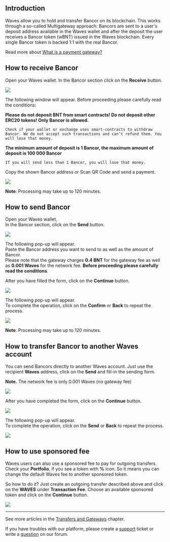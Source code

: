 ## Introduction

Waves allow you to hold and transfer Bancor on its blockchain. This works through a so-called Multigateway approach: Bancors are sent to a user's deposit address available in the Waves wallet and after the deposit the user receives a Bancor token \(wBNT\) issued in the Waves blockchain. Every single Bancor token is backed 1:1 with the real Bancor.

Read more about [What is a payment gateway?](/waves-client/frequently-asked-questions-faq/transfers-and-gateways/payment-gateway.md)

## How to receive Bancor

Open your Waves wallet.
In the Bancor section click on the **Receive** button.

![](/_assets/Bancor_transfers_01.png)

The following window will appear. Before proceeding please carefully read the conditions:

**Please do not deposit BNT from smart contracts! Do not deposit other ERC20 tokens! Only Bancor is allowed.**
```
Check if your wallet or exchange uses smart-contracts to withdraw Bancor. We do not accept such transactions and can’t refund them. You will lose that money.
```
**The minimum amount of deposit is 1 Bancor, the maximum amount of deposit is 100 000 Bancor**
```
If you will send less than 1 Bancor, you will lose that money.
```

Copy the shown Bancor address or Scan QR Code and send a payment.

![](/_assets/Bancor_transfers_02.png)

**Note**: Processing may take up to 120 minutes.

## How to send Bancor

Open your Waves wallet,  
In the Bancor section, click on the **Send** button.

![](/_assets/Bancor_transfers_01.png)

The following pop-up will appear.  
Paste the Bancor address you want to send to as well as the amount of Bancor.  
Please note that the gateway charges **0.4 BNT** for the gateway fee as well as **0.001 Waves** for the network fee.
**Before proceeding please carefully read the conditions**.

After you have filled the form, click on the **Continue** button.

![](/_assets/Bancor_transfers_04.png)

The following pop-up will appear.  
To complete the operation, click on the **Confirm** or **Back** to repeat the process.

![](/_assets/Bancor_transfers_05.png)

**Note**: Processing may take up to 120 minutes.

## How to transfer Bancor to another Waves account

You can send Bancors directly to another Waves account. Just use the recipient **Waves** address, click on the **Send** and fill-in the sending form.

**Note.** The network fee is only 0.001 Waves \(no gateway fee\)

![](/_assets/Bancor_transfers_01.png)

After you have completed the form, click on the **Continue** button.

![](/_assets/Bancor_transfers_07.png)

The following pop-up will appear.  
To complete the operation, click on the **Send** or **Back** to repeat the process.

![](/_assets/Bancor_transfers_08.png)

## How to use sponsored fee

Waves users can also use a sponsored fee to pay for outgoing transfers. Check your **Portfolio**, if you see a token with **%** icon. So it means you can change the default Waves fee to another sponsored token.

So how to do it? Just create an outgoing transfer described above and click on the **WAVES** under **Transaction Fee**.
Choose an available sponsored token and click on the **Continue** button.

![](/_assets/transaction_fee.png)

___

See more articles in the [Transfers and Gateways](/waves-client/wallet-management.md) chapter.

If you have troubles with our platform, please create a [support](https://support.wavesplatform.com/) ticket or write a [question](https://forum.wavesplatform.com/) on our forum.
